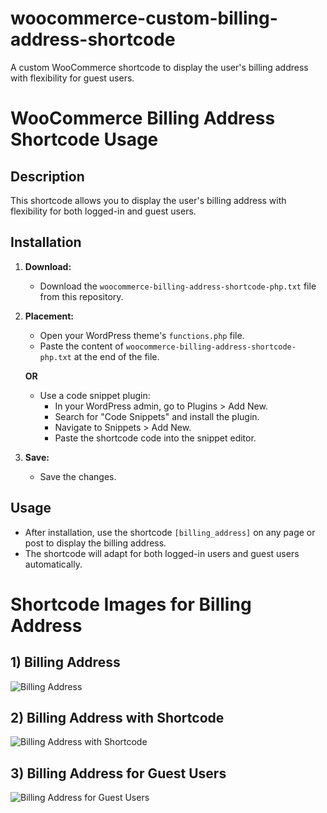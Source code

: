 # woocommerce-custom-billing-address-shortcode
A custom WooCommerce shortcode to display the user's billing address with flexibility for guest users.

# WooCommerce Billing Address Shortcode Usage

## Description

This shortcode allows you to display the user's billing address with flexibility for both logged-in and guest users.

## Installation

1. **Download:**
   - Download the `woocommerce-billing-address-shortcode-php.txt` file from this repository.

2. **Placement:**
   - Open your WordPress theme's `functions.php` file.
   - Paste the content of `woocommerce-billing-address-shortcode-php.txt` at the end of the file.

   **OR**

   - Use a code snippet plugin:
     - In your WordPress admin, go to Plugins > Add New.
     - Search for "Code Snippets" and install the plugin.
     - Navigate to Snippets > Add New.
     - Paste the shortcode code into the snippet editor.

3. **Save:**
   - Save the changes.

## Usage

- After installation, use the shortcode `[billing_address]` on any page or post to display the billing address.
- The shortcode will adapt for both logged-in users and guest users automatically.

# Shortcode Images for Billing Address

## 1) Billing Address

![Billing Address](https://vistavibes.in/wp-content/uploads/2023/12/Billing-Address-1.png)

## 2) Billing Address with Shortcode

![Billing Address with Shortcode](https://vistavibes.in/wp-content/uploads/2023/12/Billing-Address-2.png)

## 3) Billing Address for Guest Users

![Billing Address for Guest Users](https://vistavibes.in/wp-content/uploads/2023/12/Billing-Address-Guest.png)


